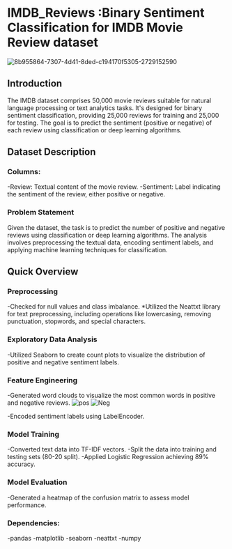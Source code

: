 # IMDB_Reviews  :Binary Sentiment Classification for IMDB Movie Review dataset 
![8b955864-7307-4d41-8ded-c194170f5305-2729152590](https://github.com/Ard313/IMDB_Reviews/assets/122507060/70149068-4804-4a39-a489-118031c592ab)
## Introduction
The IMDB dataset comprises 50,000 movie reviews suitable for natural language processing or text analytics tasks. It's designed for binary sentiment classification, providing 25,000 reviews for training and 25,000 for testing. The goal is to predict the sentiment (positive or negative) of each review using classification or deep learning algorithms.

## Dataset Description
### Columns: 

-Review: Textual content of the movie review.
-Sentiment: Label indicating the sentiment of the review, either positive or negative.

### **Problem Statement**
Given the dataset, the task is to predict the number of positive and negative reviews using classification or deep learning algorithms. The analysis involves preprocessing the textual data, encoding sentiment labels, and applying machine learning techniques for classification.
## **Quick Overview**
### **Preprocessing**

-Checked for null values and class imbalance.
*Utilized the Neattxt library for text preprocessing, including operations like lowercasing, removing punctuation, stopwords, and special characters.

### **Exploratory Data Analysis**

-Utilized Seaborn to create count plots to visualize the distribution of positive and negative sentiment labels.

### **Feature Engineering**

-Generated word clouds to visualize the most common words in positive and negative reviews.
![pos](https://github.com/Ard313/IMDB_Reviews/assets/122507060/4b58db29-46e9-432c-ab78-fe791f4a714d)
![Neg](https://github.com/Ard313/IMDB_Reviews/assets/122507060/6dd281d1-dfea-41c4-9b38-86500e77036d)

-Encoded sentiment labels using LabelEncoder.


### **Model Training**
-Converted text data into TF-IDF vectors.
-Split the data into training and testing sets (80-20 split).
-Applied Logistic Regression achieving 89% accuracy.

### **Model Evaluation**
-Generated a heatmap of the confusion matrix to assess model performance.
### **Dependencies**:
-pandas
-matplotlib
-seaborn
-neattxt
-numpy
